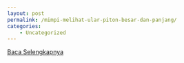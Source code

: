 ```yaml
---
layout: post
permalink: /mimpi-melihat-ular-piton-besar-dan-panjang/
categories:
    - Uncategorized
---
```


[Baca Selengkapnya](/07)
